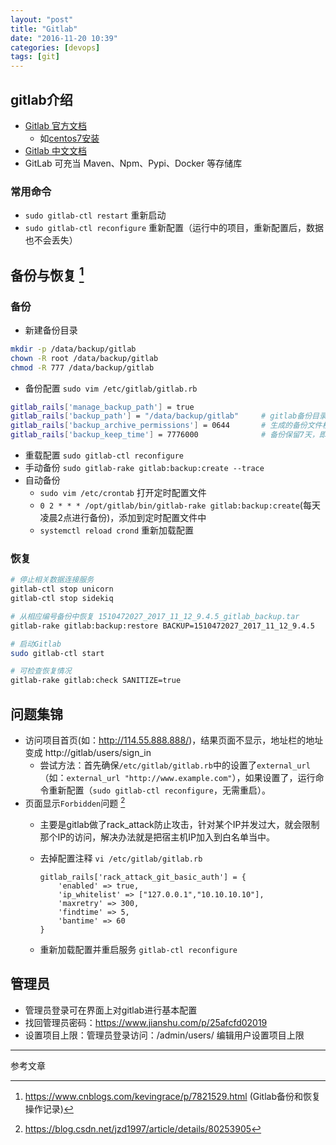 ```yaml
---
layout: "post"
title: "Gitlab"
date: "2016-11-20 10:39"
categories: [devops]
tags: [git]
---
```


## gitlab介绍

- [Gitlab 官方文档](https://docs.gitlab.com/omnibus/README.html)
    - 如[centos7安装](https://about.gitlab.com/downloads/#centos7)
- [Gitlab 中文文档](https://www.bookstack.cn/read/gitlab-doc-zh/README.md)
- GitLab 可充当 Maven、Npm、Pypi、Docker 等存储库

### 常用命令

- `sudo gitlab-ctl restart` 重新启动
- `sudo gitlab-ctl reconfigure` 重新配置（运行中的项目，重新配置后，数据也不会丢失）

## 备份与恢复 [^1]

### 备份

- 新建备份目录

```bash
mkdir -p /data/backup/gitlab
chown -R root /data/backup/gitlab
chmod -R 777 /data/backup/gitlab
```
- 备份配置 `sudo vim /etc/gitlab/gitlab.rb`

```bash
gitlab_rails['manage_backup_path'] = true
gitlab_rails['backup_path'] = "/data/backup/gitlab"     # gitlab备份目录
gitlab_rails['backup_archive_permissions'] = 0644       # 生成的备份文件权限
gitlab_rails['backup_keep_time'] = 7776000              # 备份保留7天，即604800秒
```
- 重载配置 `sudo gitlab-ctl reconfigure`
- 手动备份 `sudo gitlab-rake gitlab:backup:create --trace`
- 自动备份
    - `sudo vim /etc/crontab` 打开定时配置文件
    - `0 2 * * * /opt/gitlab/bin/gitlab-rake gitlab:backup:create`(每天凌晨2点进行备份)，添加到定时配置文件中
    - `systemctl reload crond` 重新加载配置

### 恢复

```bash
# 停止相关数据连接服务
gitlab-ctl stop unicorn
gitlab-ctl stop sidekiq

# 从相应编号备份中恢复 1510472027_2017_11_12_9.4.5_gitlab_backup.tar
gitlab-rake gitlab:backup:restore BACKUP=1510472027_2017_11_12_9.4.5

# 启动Gitlab
sudo gitlab-ctl start

# 可检查恢复情况
gitlab-rake gitlab:check SANITIZE=true
```

## 问题集锦

- 访问项目首页(如：http://114.55.888.888/)，结果页面不显示，地址栏的地址变成 http://gitlab/users/sign_in
    - 尝试方法：首先确保`/etc/gitlab/gitlab.rb`中的设置了`external_url`（如：`external_url "http://www.example.com"`），如果设置了，运行命令重新配置（`sudo gitlab-ctl reconfigure`，无需重启）。
- 页面显示`Forbidden`问题 [^2]
    - 主要是gitlab做了rack_attack防止攻击，针对某个IP并发过大，就会限制那个IP的访问，解决办法就是把宿主机IP加入到白名单当中。
    - 去掉配置注释 `vi /etc/gitlab/gitlab.rb`

        ```
        gitlab_rails['rack_attack_git_basic_auth'] = {
            'enabled' => true,
            'ip_whitelist' => ["127.0.0.1","10.10.10.10"],
            'maxretry' => 300,
            'findtime' => 5,
            'bantime' => 60
        }
        ```
    - 重新加载配置并重启服务 `gitlab-ctl reconfigure`

## 管理员

- 管理员登录可在界面上对gitlab进行基本配置
- 找回管理员密码：https://www.jianshu.com/p/25afcfd02019
- 设置项目上限：管理员登录访问：/admin/users/ 编辑用户设置项目上限

---

参考文章

[^1]: https://www.cnblogs.com/kevingrace/p/7821529.html (Gitlab备份和恢复操作记录)
[^2]: https://blog.csdn.net/jzd1997/article/details/80253905

